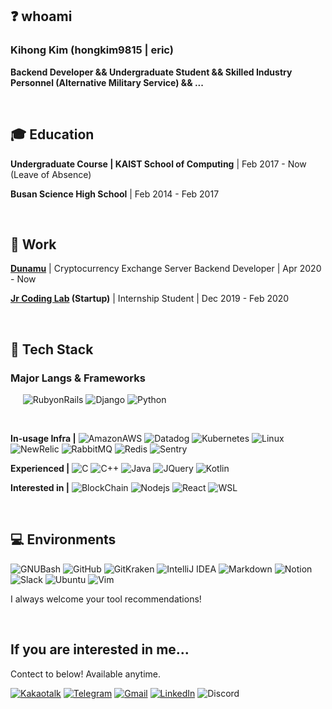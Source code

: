 ## ❓ whoami

### Kihong Kim (hongkim9815 | eric)

**Backend Developer && Undergraduate Student && Skilled Industry Personnel (Alternative Military Service) && ...**

<br>

## 🎓 Education

**Undergraduate Course | KAIST School of Computing** | Feb 2017 - Now  (Leave of Absence)

**Busan Science High School** | Feb 2014 - Feb 2017

<br>

## 🏢 Work

**[Dunamu](dunamu.com)** | Cryptocurrency Exchange Server Backend Developer | Apr 2020 - Now

**[Jr Coding Lab](jrcodingac.kr) (Startup)** | Internship Student | Dec 2019 - Feb 2020

<br>

## 💎 Tech Stack

### Major Langs & Frameworks
&nbsp;&nbsp;&nbsp;&nbsp;
![RubyonRails](https://img.shields.io/badge/-Ruby%20on%20Rails-CC0000?style=flat&logo=ruby%20on%20rails&logoColor=FFFFFF)
![Django](https://img.shields.io/badge/-Django-092E20?style=flat&logo=django&logoColor=FFFFFF)
![Python](https://img.shields.io/badge/-Python-3776AB?style=flat&logo=python&logoColor=FFFFFF)

<br>

**In-usage Infra |**
![AmazonAWS](https://img.shields.io/badge/-Amazon%20AWS-232F3E?style=flat&logo=amazon%20aws&logoColor=FFFFFF)
![Datadog](https://img.shields.io/badge/-Datadog-632CA6?style=flat&logo=datadog&logoColor=FFFFFF)
![Kubernetes](https://img.shields.io/badge/-Kubernetes-326CE5?style=flat&logo=kubernetes&logoColor=FFFFFF)
![Linux](https://img.shields.io/badge/-Linux-FCC624?style=flat&logo=linux&logoColor=FFFFFF)
![NewRelic](https://img.shields.io/badge/-New%20Relic-008C99?style=flat&logo=new%20relic&logoColor=FFFFFF)
![RabbitMQ](https://img.shields.io/badge/-RabbitMQ-FF6600?style=flat&logo=rabbitmq&logoColor=FFFFFF)
![Redis](https://img.shields.io/badge/-Redis-DC382D?style=flat&logo=redis&logoColor=FFFFFF)
![Sentry](https://img.shields.io/badge/-Sentry-FB4226?style=flat&logo=sentry&logoColor=FFFFFF)

**Experienced |**
![C](https://img.shields.io/badge/-C-888888?style=flat&logo=c&logoColor=FFFFFF)
![C++](https://img.shields.io/badge/-C++-00599C?style=flat&logo=c%2B%2B&logoColor=FFFFFF)
![Java](https://img.shields.io/badge/-Java-007396?style=flat&logo=java&logoColor=FFFFFF)
![JQuery](https://img.shields.io/badge/-JQuery-0769AD?style=flat&logo=jquery&logoColor=FFFFFF)
![Kotlin](https://img.shields.io/badge/-Kotlin-0095D5?style=flat&logo=kotlin&logoColor=FFFFFF)

**Interested in |**
![BlockChain](https://img.shields.io/badge/-BlockChain-F7931A?style=flat&logo=bitcoin&logoColor=FFFFFF)
![Nodejs](https://img.shields.io/badge/-Node.js-339933?style=flat&logo=node.js&logoColor=FFFFFF)
![React](https://img.shields.io/badge/-React-61DAFB?style=flat&logo=react&logoColor=FFFFFF)
![WSL](https://img.shields.io/badge/-WSL%202-0078D6?style=flat&logo=windows&logoColor=FFFFFF)

<br>

## 💻 Environments

![GNUBash](https://img.shields.io/badge/-GNU%20Bash-4EAA25?style=flat&logo=gnu%20bash&logoColor=FFFFFF)
![GitHub](https://img.shields.io/badge/-GitHub-181717?style=flat&logo=github&logoColor=FFFFFF)
![GitKraken](https://img.shields.io/badge/-GitKraken-179287?style=flat&logo=gitkraken&logoColor=FFFFFF)
![IntelliJ IDEA](https://img.shields.io/badge/-IntelliJ%20IDEA-000000?style=flat&logo=intellij%20idea&logoColor=FFFFFF)
![Markdown](https://img.shields.io/badge/-Markdown-000000?style=flat&logo=markdown&logoColor=FFFFFF)
![Notion](https://img.shields.io/badge/-Notion-000000?style=flat&logo=notion&logoColor=FFFFFF)
![Slack](https://img.shields.io/badge/-Slack-4A154B?style=flat&logo=slack&logoColor=FFFFFF)
![Ubuntu](https://img.shields.io/badge/-Ubuntu-E95420?style=flat&logo=ubuntu&logoColor=FFFFFF)
![Vim](https://img.shields.io/badge/-Vim-019733?style=flat&logo=vim&logoColor=FFFFFF)

I always welcome your tool recommendations!

<br>

## If you are interested in me...

Contect to below! Available anytime.

[![Kakaotalk](https://img.shields.io/badge/-KakaoTalk-FFE400?style=flat&logo=data:image/png;base64,iVBORw0KGgoAAAANSUhEUgAAABAAAAAQCAIAAACQkWg2AAAAA3NCSVQICAjb4U/gAAAA3UlEQVQokZWSTwsBURTFz3vmjxc7ViMRX0CxsbKwtOArKBa+k618ASuxlJKVUpIFNZGFneKZmfdskD8zPGd1u51f5566RK7wl+h/dh+AAiF1gMLestk8+oV5BULoj6KDMVMGAF2TugYAIICpANxEIARqDUsJIAQIo9pKVEochgIQNmW7HUtZXrN+wEUpQXZ7rFzk8HyO1T5XZ06HHZukU1PLyeeOcL4mOC7hHNCxn+wK1fh6zd4s5OWXKDY2c11k0ydQLJaRTPJkGAIyCHhEivss8ez26yAC5qAOP3UFWIs+UCNax+0AAAAASUVORK5CYII=&logoColor=white)](https://open.kakao.com/me/hongkim9815)
[![Telegram](https://img.shields.io/badge/-Telegram-2CA5E0?style=flat&logo=telegram&logoColor=white)](https://t.me/hongkim9815)
[![Gmail](https://img.shields.io/badge/-Gmail-D14836?style=flat&logo=gmail&logoColor=white)](mailto:hongkim9815@gmail.com)
[![LinkedIn](https://img.shields.io/badge/-LinkedIn-0077B5?style=flat&logo=linkedin&logoColor=white)](https://www.linkedin.com/in/hongkim9815)
![Discord](https://img.shields.io/badge/-hongkim%20%230658-7289DA?style=flat&logo=discord&logoColor=white)

<br>
